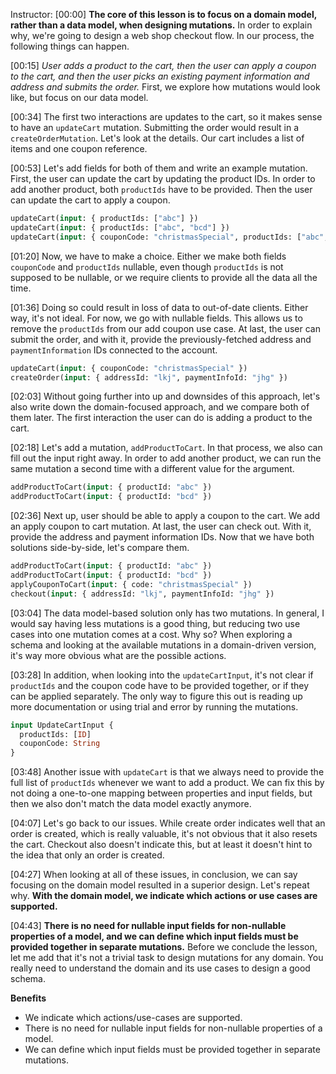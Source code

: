 Instructor: [00:00] **The core of this lesson is to focus on a domain model, rather than a data model, when designing mutations.** In order to explain why, we're going to design a web shop checkout flow. In our process, the following things can happen.

[00:15] *User adds a product to the cart, then the user can apply a coupon to the cart, and then the user picks an existing payment information and address and submits the order.* First, we explore how mutations would look like, but focus on our data model.

[00:34] The first two interactions are updates to the cart, so it makes sense to have an `updateCart` mutation. Submitting the order would result in a `createOrderMutation`. Let's look at the details. Our cart includes a list of items and one coupon reference.

[00:53] Let's add fields for both of them and write an example mutation. First, the user can update the cart by updating the product IDs. In order to add another product, both `productIds` have to be provided. Then the user can update the cart to apply a coupon.

```graphql
updateCart(input: { productIds: ["abc"] })
updateCart(input: { productIds: ["abc", "bcd"] })
updateCart(input: { couponCode: "christmasSpecial", productIds: ["abc", "bcd"] })
```

[01:20] Now, we have to make a choice. Either we make both fields `couponCode` and `productIds` nullable, even though `productIds` is not supposed to be nullable, or we require clients to provide all the data all the time.

[01:36] Doing so could result in loss of data to out-of-date clients. Either way, it's not ideal. For now, we go with nullable fields. This allows us to remove the `productIds` from our add coupon use case. At last, the user can submit the order, and with it, provide the previously-fetched address and `paymentInformation` IDs connected to the account.

```graphql
updateCart(input: { couponCode: "christmasSpecial" })
createOrder(input: { addressId: "lkj", paymentInfoId: "jhg" })
```

[02:03] Without going further into up and downsides of this approach, let's also write down the domain-focused approach, and we compare both of them later. The first interaction the user can do is adding a product to the cart.

[02:18] Let's add a mutation, `addProductToCart`. In that process, we also can fill out the input right away. In order to add another product, we can run the same mutation a second time with a different value for the argument.

```graphql
addProductToCart(input: { productId: "abc" })
addProductToCart(input: { productId: "bcd" })
```

[02:36] Next up, user should be able to apply a coupon to the cart. We add an apply coupon to cart mutation. At last, the user can check out. With it, provide the address and payment information IDs. Now that we have both solutions side-by-side, let's compare them.

```graphql
addProductToCart(input: { productId: "abc" })
addProductToCart(input: { productId: "bcd" })
applyCouponToCart(input: { code: "christmasSpecial" })
checkout(input: { addressId: "lkj", paymentInfoId: "jhg" })
```

[03:04] The data model-based solution only has two mutations. In general, I would say having less mutations is a good thing, but reducing two use cases into one mutation comes at a cost. Why so? When exploring a schema and looking at the available mutations in a domain-driven version, it's way more obvious what are the possible actions.

[03:28] In addition, when looking into the `updateCartInput`, it's not clear if `productIds` and the coupon code have to be provided together, or if they can be applied separately. The only way to figure this out is reading up more documentation or using trial and error by running the mutations.

```graphql
input UpdateCartInput {
  productIds: [ID]
  couponCode: String
}
```

[03:48] Another issue with `updateCart` is that we always need to provide the full list of `productIds` whenever we want to add a product. We can fix this by not doing a one-to-one mapping between properties and input fields, but then we also don't match the data model exactly anymore.

[04:07] Let's go back to our issues. While create order indicates well that an order is created, which is really valuable, it's not obvious that it also resets the cart. Checkout also doesn't indicate this, but at least it doesn't hint to the idea that only an order is created.

[04:27] When looking at all of these issues, in conclusion, we can say focusing on the domain model resulted in a superior design. Let's repeat why. **With the domain model, we indicate which actions or use cases are supported.**

[04:43] **There is no need for nullable input fields for non-nullable properties of a model, and we can define which input fields must be provided together in separate mutations.** Before we conclude the lesson, let me add that it's not a trivial task to design mutations for any domain. You really need to understand the domain and its use cases to design a good schema.

**Benefits**
- We indicate which actions/use-cases are supported.
- There is no need for nullable input fields for non-nullable properties of a model.
- We can define which input fields must be provided together in separate mutations.
